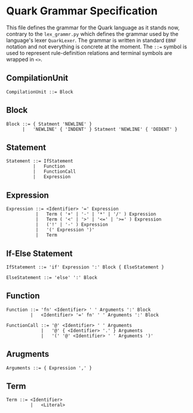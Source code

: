 # Quark Grammar Specification

This file defines the grammar for the Quark language as it stands now, contrary to the `lex_grammr.py` which defines the grammar used by the language's lexer `QuarkLexer`. The grammar is written in standard `EBNF` notation and not everything is concrete at the moment. The `::=` symbol is used to represent rule-definition relations and terminal symbols are wrapped in `<>`.

## CompilationUnit
    CompilationUnit ::= Block

## Block
    Block ::= { Statment 'NEWLINE' }
          |   'NEWLINE' { 'INDENT' } Statment 'NEWLINE' { 'DEDENT' }

## Statement
    Statement ::= IfStatement
              |   Function
              |   FunctionCall
              |   Expression

## Expression
    Expression ::= <Identifier> '=' Expression
               |   Term ( '+' | '-' | '*' | '/' ) Expression
               |   Term ( '<' | '>' | '<=' | '>=' ) Expression 
               |   ('!' | '-' ) Expression
               |   '(' Expression ')'
               |   Term

## If-Else Statement
    IfStatement ::= 'if' Expression ':' Block { ElseStatement }

    ElseStatement ::= 'else' ':' Block

## Function
    Function ::= 'fn' <Identifier> ' ' Arguments ':' Block
             |   <Identifier> '=' fn' ' ' Arguments ':' Block
    
    FunctionCall ::= '@' <Identifier> ' ' Arguments
                 |   '@' { <Identifier> '.' } Arguments
                 |   '(' '@' <Identifier> ' ' Arguments ')'

## Arugments
    Arguments ::= { Expression ',' }

## Term
    Term ::= <Identifier>
             |   <Literal>